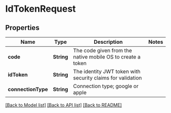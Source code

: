 # IdTokenRequest

## Properties
Name | Type | Description | Notes
------------ | ------------- | ------------- | -------------
**code** | **String** | The code given from the native mobile OS to create a token | 
**idToken** | **String** | The identity JWT token with security claims for validation | 
**connectionType** | **String** | Connection type; google or apple | 

[[Back to Model list]](../README.md#documentation-for-models) [[Back to API list]](../README.md#documentation-for-api-endpoints) [[Back to README]](../README.md)


